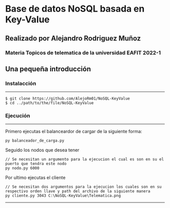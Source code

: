 # Base de datos NoSQL basada en Key-Value

## Realizado por Alejandro Rodriguez Muñoz

### Materia Topicos de telematica de la universidad EAFIT 2022-1

## Una pequeña introducción
### Instalacción
***
```
$ git clone https://github.com/AlejoRm01/NoSQL-KeyValue
$ cd ../path/to/the/file/NoSQL-KeyValue
```
### Ejecución
***
Primero ejecutas el balanceardor de cargar de la siguiente forma:
```
py balanceador_de_carga.py
```
Seguido los nodos que desea tener
```
// Se necesitan un argumento para la ejecucion el cual es son en su el puerto que tendra este nodo
py nodo.py 6000
```
Por ultimo ejecutas el cliente
```
// Se necesitan dos argumentos para la ejecucion los cuales son en su respectivo orden llave y path del archivo de la siguiente manera 
py cliente.py 3043 C:\NoSQL-KeyValue\Telematica.png
```
***
